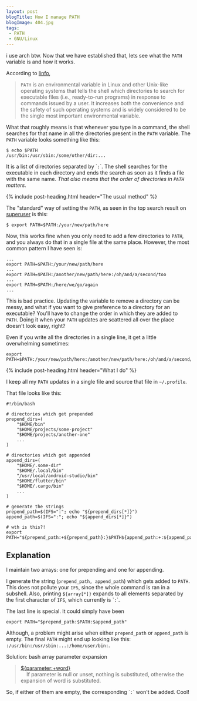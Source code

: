 ```yaml
---
layout: post
blogTitle: How I manage PATH
blogImage: 404.jpg
tags:
 - PATH
 - GNU/Linux
---
```


i use arch btw. Now that we have established that, lets see what the `PATH` variable is and how it works.

According to <a href="http://www.linfo.org/path_env_var.html">linfo</a>,
<blockquote class="blockquote"><code>PATH</code> is an environmental variable in Linux and other Unix-like operating systems that tells the shell which directories to search for executable files (i.e., ready-to-run programs) in response to commands issued by a user. It increases both the convenience and the safety of such operating systems and is widely considered to be the single most important environmental variable.</blockquote>

<div class="py-4"></div>

What that roughly means is that whenever you type in a command, the shell searches for that name in all the directories present in the <code>PATH</code> variable. The <code>PATH</code> variable looks something like this:

```shell
$ echo $PATH
/usr/bin:/usr/sbin:/some/other/dir:...
```

It is a list of directories separated by \``:`\`. The shell searches for the executable in each directory and ends the search as soon as it finds a file with the same name. *That also means that the order of directories in `PATH` matters.*

{% include post-heading.html header="The usual method" %}

The "standard" way of setting the `PATH`, as seen in the top search result on <a href="https://superuser.com/a/488175">superuser</a> is this:
```shell
$ export PATH=$PATH:/your/new/path/here
```

Now, this works fine when you only need to add a few directories to `PATH`, and you always do that in a single file at the same place. However, the most common pattern I have seen is:
```shell
...
export PATH=$PATH:/your/new/path/here
...
export PATH=$PATH:/another/new/path/here:/oh/and/a/second/too
...
export PATH=$PATH:/here/we/go/again
...
```

This is bad practice. Updating the variable to remove a directory can be messy, and what if you want to give preference to a directory for an executable? You'll have to change the order in which they are added to `PATH`. Doing it when your `PATH` updates are scattered all over the place doesn't look easy, right?

Even if you write all the directories in a single line, it get a little overwhelming sometimes:
```shell
export PATH=$PATH:/your/new/path/here:/another/new/path/here:/oh/and/a/second/too:/here/we/go/again:...
```

{% include post-heading.html header="What I do" %}

I keep all my `PATH` updates in a single file and source that file in `~/.profile`.

That file looks like this:
```shell
#!/bin/bash

# directories which get prepended
prepend_dirs=(
    "$HOME/bin"
    "$HOME/projects/some-project"
    "$HOME/projects/another-one"
    ...
)

# directories which get appended
append_dirs=(
    "$HOME/.some-dir"
    "$HOME/.local/bin"
    "/usr/local/android-studio/bin"
    "$HOME/flutter/bin"
    "$HOME/.cargo/bin"
    ...
)

# generate the strings
prepend_path=$(IFS=":"; echo "${prepend_dirs[*]}")
append_path=$(IFS=":"; echo "${append_dirs[*]}")

# wth is this?!
export PATH="${prepend_path:+${prepend_path}:}$PATH${append_path:+:${append_path}}"
```

<h2 class="section-header pt-4">Explanation</h2>
I maintain two arrays: one for prepending and one for appending.

I generate the string (`prepend_path, append_path`) which gets added to `PATH`. This does not pollute your `IFS`, since the whole command is ran in a subshell. Also, printing `${array[*]}` expands to all elements separated by the first character of `IFS`, which currently is \``:`\`.

The last line is special. It could simply have been

```shell
export PATH="$prepend_path:$PATH:$append_path"
```

Although, a problem might arise when either `prepend_path` or `append_path` is empty. The final `PATH` might end up looking like this: `:/usr/bin:/usr/sbin:...:/home/user/bin:`.

Solution: bash array parameter expansion
<blockquote class="blockquote">
<a href="https://www.gnu.org/software/bash/manual/html_node/Shell-Parameter-Expansion.html">${parameter:+word}</a>
<br>
&nbsp;&nbsp;&nbsp;&nbsp;If parameter is null or unset, nothing is substituted, otherwise the expansion of word is substituted.
</blockquote>

So, if either of them are empty, the corresponding \``:`\` won't be added. Cool!
